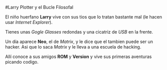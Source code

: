 #Larry Plotter y el Bucle Filosofal

El niño huerfano **Larry** vive con sus tios que lo tratan bastante mal
(le hacen usar *Internet Explorer*).

Tienes unas *Gogle Glasses* redondas y una cicatriz de *USB* en la frente.

Un día aparece **Neo**, el de *Matrix*, y le dice que el tambien puede ser
un hacker. Asi que lo saca *Matrix* y le lleva a una escuela de hacking.

Allí conoce a sus amigos **ROM** y **Version** y vive sus primeras aventuras
picando codigo.

